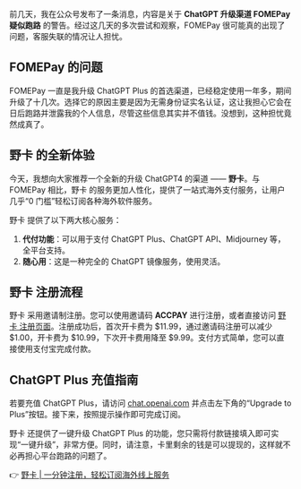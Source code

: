 前几天，我在公众号发布了一条消息，内容是关于 **ChatGPT 升级渠道 FOMEPay 疑似跑路** 的警告。经过这几天的多次尝试和观察，FOMEPay 很可能真的出现了问题，客服失联的情况让人担忧。

## FOMEPay 的问题

FOMEPay 一直是我升级 ChatGPT Plus 的首选渠道，已经稳定使用一年多，期间升级了十几次。选择它的原因主要是因为无需身份证实名认证，这让我担心它会在日后跑路并泄露我的个人信息，尽管这些信息其实并不值钱。没想到，这种担忧竟然成真了。

## 野卡 的全新体验

今天，我想向大家推荐一个全新的升级 ChatGPT4 的渠道 —— **野卡**。与 FOMEPay 相比，野卡 的服务更加人性化，提供了一站式海外支付服务，让用户几乎“0 门槛”轻松订阅各种海外软件服务。

野卡 提供了以下两大核心服务：

1. **代付功能**：可以用于支付 ChatGPT Plus、ChatGPT API、Midjourney 等，全平台支持。
2. **随心用**：这是一种完全的 ChatGPT 镜像服务，使用灵活。

## 野卡 注册流程

野卡 采用邀请制注册。您可以使用邀请码 **ACCPAY** 进行注册，或者直接访问 [野卡 注册页面](https://bit.ly/bewildcard)。注册成功后，首次开卡费为 $11.99，通过邀请码注册可以减少 $1.00，开卡费为 $10.99，下次开卡费用降至 $9.99。支付方式简单，您可以直接使用支付宝完成付款。

## ChatGPT Plus 充值指南

若要充值 ChatGPT Plus，请访问 [chat.openai.com](https://chat.openai.com/) 并点击左下角的“Upgrade to Plus”按钮。接下来，按照提示操作即可完成订阅。

野卡 还提供了一键升级 ChatGPT Plus 的功能，您只需将付款链接填入即可实现“一键升级”，非常方便。同时，请注意，卡里剩余的钱是可以提现的，这样就不必再担心平台跑路的问题了。

👉 [野卡 | 一分钟注册，轻松订阅海外线上服务](https://bit.ly/bewildcard)